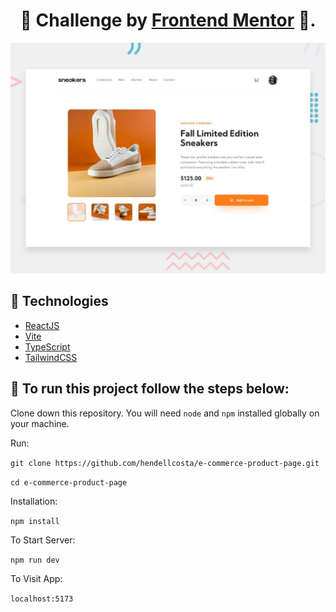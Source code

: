 <h1 align="center"> 
  🚀 Challenge by <a href='https://frontendmentor.io/' target='_blank'>Frontend Mentor</a> 🚀.
</h1>

<p align="center">
    <img alt="Project" src="public/e-commerce-product-page.jpg" width="650px" />
</p>

## 🔧 Technologies

- [ReactJS](https://https://reactjs.org/)
- [Vite](https://vitejs.dev/)
- [TypeScript](https://www.typescriptlang.org/)
- [TailwindCSS](https://tailwindcss.com/)

## 🔨 To run this project follow the steps below:  

Clone down this repository. You will need `node` and `npm` installed globally on your machine.

Run:

`git clone https://github.com/hendellcosta/e-commerce-product-page.git`

`cd e-commerce-product-page`

Installation:

`npm install`

To Start Server:

`npm run dev`  

To Visit App:

`localhost:5173`  

<!-- Hendell Costa -->